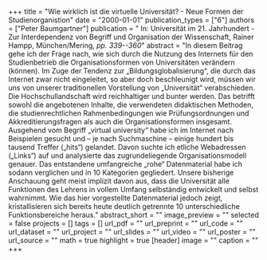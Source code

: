 +++
title = "Wie wirklich ist die virtuelle Universität? - Neue Formen der Studienorganistion"
date = "2000-01-01"
publication_types = ["6"]
authors = ["Peter Baumgartner"]
publication = " In: Universität im 21. Jahrhundert - Zur Interdependenz von Begriff und Organisation der Wissenschaft, Rainer Hampp, München/Mering, _pp. 339--360_"
abstract = "In diesem Beitrag gehe ich der Frage nach, wie sich durch die Nutzung des Internets für den Studienbetrieb die Organisationsformen von Universitäten verändern (können). Im Zuge der Tendenz zur „Bildungsglobalisierung“, die durch das Internet zwar nicht eingeleitet, so aber doch beschleunigt wird, müssen wir uns von unserer traditionellen Vorstellung von „Universität“ verabschieden. Die Hochschullandschaft wird reichhaltiger und bunter werden. Das betrifft sowohl die angebotenen Inhalte, die verwendeten didaktischen Methoden, die studienrechtlichen Rahmenbedingungen wie Prüfungsordnungen und Akkreditierungsfragen als auch die Organisationsformen insgesamt. Ausgehend vom Begriff „virtual university“ habe ich im Internet nach Beispielen gesucht und – je nach Suchmaschine – einige hundert bis tausend Treffer („hits“) gelandet. Davon suchte ich etliche Webadressen („Links“) auf und analysierte das zugrundeliegende Organisationsmodell genauer. Das entstandene umfangreiche „rohe“ Datenmaterial habe ich sodann verglichen und in 10 Kategorien gegliedert. Unsere bisherige Anschauung geht meist implizit davon aus, dass die Universität alle Funktionen des Lehrens in vollem Umfang selbständig entwickelt und selbst wahrnimmt. Wie das hier vorgestellte Datenmaterial jedoch zeigt, kristallisieren sich bereits heute deutlich getrennte 10 unterschiedliche Funktionsbereiche heraus."
abstract_short = ""
image_preview = ""
selected = false
projects = []
tags = []
url_pdf = ""
url_preprint = ""
url_code = ""
url_dataset = ""
url_project = ""
url_slides = ""
url_video = ""
url_poster = ""
url_source = ""
math = true
highlight = true
[header]
image = ""
caption = ""
+++
